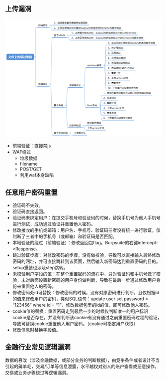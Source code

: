 ## 上传漏洞

![upload](./images/upload.png)

- 前端验证：直接禁js
- WAF绕过
  - 垃圾数据
  - filename
  - POST/GET
  - 利用waf本身缺陷

## 任意用户密码重置

- 验证码不失效。
- 验证码直接返回。
- 验证码未绑定用户：在提交手机号和验证码的时候，替换手机号为他人手机号进行测试，成功通过验证并重置他人密码。
- 修改接收的手机或邮箱：用户名、手机号、验证码三者没有统一进行验证，仅判断了三者中的手机号（或邮箱）和验证码是否匹配。
- 本地验证的绕过（前端验证）：修改返回包flag。Burpsuite的右键intercept->Response。
- 跳过验证步骤：对修改密码的步骤，没有做校验，导致可以直接输入最终修改密码的网址，并可直接跳转到该页面，然后输入新密码达到重置密码的目的。setup重装也涉及step跳转。
- 未校验用户字段的值：在整个重置密码的流程中，只对验证码和手机号做了校验，未对后面设置新密码的用户身份做判断，导致在最后一步通过修改用户身份来重置他人的密码。
- 修改密码处id可替换：修改密码的时候，没有对原密码进行判断，且仅根据id的值来修改用户的密码，类似SQL语句：update user set password = “123456” where id = “1”，修改数据包里的id的值，即可修改他人密码。
- cookie值的替换：重置密码走到最后一步的时候仅判断唯一的用户标识 cookie是否存在，并没有判断该cookie有没有通过之前重置密码过程的验证，导致可替换cookie重置他人用户密码。（cookie可指定用户获取）
- 修改信息时替换字段值。

## 金融行业常见逻辑漏洞

数据的篡改（涉及金融数据，或部分业务的判断数据），由竞争条件或者设计不当引起的薅羊毛，交易/订单等信息泄露，水平越权对别人的账户查看或恶意操作，交易或业务步骤绕过等逻辑漏洞。
